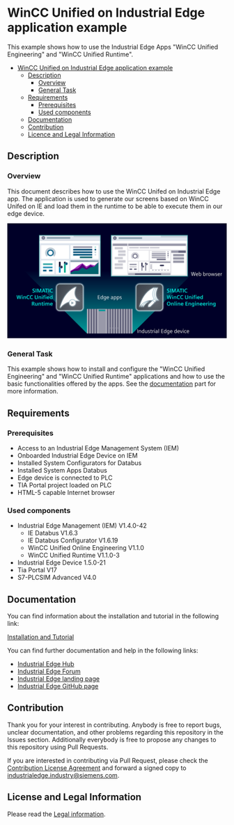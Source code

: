 # WinCC Unified on Industrial Edge application example

This example shows how to use the Industrial Edge Apps "WinCC Unified Engineering" and "WinCC Unified Runtime".

- [WinCC Unified on Industrial Edge application example](#wincc-unified-on-industrial-edge-application-example)
  - [Description](#description)
    - [Overview](#overview)
    - [General Task](#general-task)
  - [Requirements](#requirements)
    - [Prerequisites](#prerequisites)
    - [Used components](#used-components)
  - [Documentation](#documentation)
  - [Contribution](#contribution)
  - [Licence and Legal Information](#licence-and-legal-information)

## Description
### Overview
This document describes how to use the WinCC Unifed on Industrial Edge app. The application is used to generate our screens based on WinCC Unifed on IE and load them in the runtime to be able to execute them in our edge device.

![introimage](docs/graphics/introimage2.png)

### General Task
This example shows how to install and configure the "WinCC Unified Engineering" and "WinCC Unified Runtime" applications and how to use the basic functionalities offered by the apps. See the [documentation](#documentation) part for more information.

## Requirements

### Prerequisites

-	Access to an Industrial Edge Management System (IEM)
-	Onboarded Industrial Edge Device on IEM
-	Installed System Configurators for Databus
-	Installed System Apps Databus
-	Edge device is connected to PLC
-	TIA Portal project loaded on PLC
-	HTML-5 capable Internet browser

### Used components

- Industrial Edge Management (IEM) V1.4.0-42
  - IE Databus V1.6.3
  - IE Databus Configurator V1.6.19
  - WinCC Unified Online Engineering V1.1.0
  - WinCC Unified Runtime V1.1.0-3
-	Industrial Edge Device 1.5.0-21
-	Tia Portal V17
-	S7-PLCSIM Advanced V4.0

## Documentation

You can find information about the installation and tutorial in the following link:

[Installation and Tutorial](docs/installation_and_tutorial.md)

You can find further documentation and help in the following links:

* [Industrial Edge Hub](https://iehub.eu1.edge.siemens.cloud/#/documentation)
* [Industrial Edge Forum](https://www.siemens.com/industrial-edge-forum)
* [Industrial Edge landing page](https://new.siemens.com/global/en/products/automation/topic-areas/industrial-edge/simatic-edge.html)
* [Industrial Edge GitHub page](https://github.com/industrial-edge)

## Contribution

Thank you for your interest in contributing. Anybody is free to report bugs, unclear documentation, and other problems regarding this repository in the Issues section.
Additionally everybody is free to propose any changes to this repository using Pull Requests.

If you are interested in contributing via Pull Request, please check the [Contribution License Agreement](Siemens_CLA_1.1.pdf) and forward a signed copy to [industrialedge.industry@siemens.com](mailto:industrialedge.industry@siemens.com?subject=CLA%20Agreement%20Industrial-Edge).

## License and Legal Information

Please read the [Legal information](LICENSE.txt).
